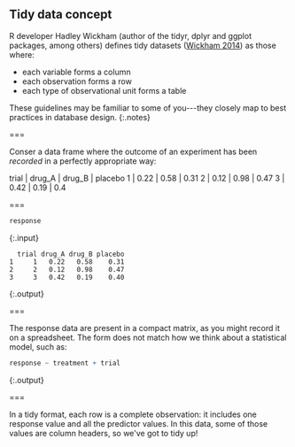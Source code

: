 ---
---

## Tidy data concept

R developer Hadley Wickham (author of the tidyr, dplyr and ggplot packages, among others) defines tidy datasets ([Wickham 2014](http://www.jstatsoft.org/v59/i10/paper)) as those where:

* each variable forms a column
* each observation forms a row
* each type of observational unit forms a table

These guidelines may be familiar to some of you---they closely map to best practices in database design.
{:.notes}

===

Conser a data frame where the outcome of an experiment has been *recorded* in a perfectly appropriate way:

trial | drug_A | drug_B | placebo
    1 |   0.22 |   0.58 |    0.31
    2 |   0.12 |   0.98 |    0.47
    3 |   0.42 |   0.19 |     0.4

===



~~~r
response
~~~
{:.input}
~~~
  trial drug_A drug_B placebo
1     1   0.22   0.58    0.31
2     2   0.12   0.98    0.47
3     3   0.42   0.19    0.40
~~~
{:.output}

===

The response data are present in a compact matrix, as you might record it on a spreadsheet. The form does not match how we think about a statistical model, such as:

~~~r
response ~ treatment + trial
~~~
{:.output}

===

In a tidy format, each row is a complete observation: it includes one response value and all the predictor values. In this data, some of those values are column headers, so we've got to tidy up!

<!--
===

Question
: How would you structure this data in a tidy format as defined above?

Answer
: {:.fragment} Currently, `response` has multiple observations in each row: the observed response in the treatment group and in the control group. For analysis, the data should include a categorical variable for treatment vs. control. 

To put it another way, if your analysis needs some set of names that are found in the column headers to serve as predictors, then you've got to tidy up!
{:.notes}
-->
